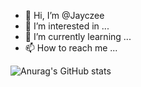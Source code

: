- 👋 Hi, I’m @Jayczee
- 👀 I’m interested in ...
- 🌱 I’m currently learning ...
- 📫 How to reach me ...

![Anurag's GitHub stats](https://github-readme-stats.vercel.app/api?username=Jayczee&show_icons=true&theme=radical&hide=prs)
